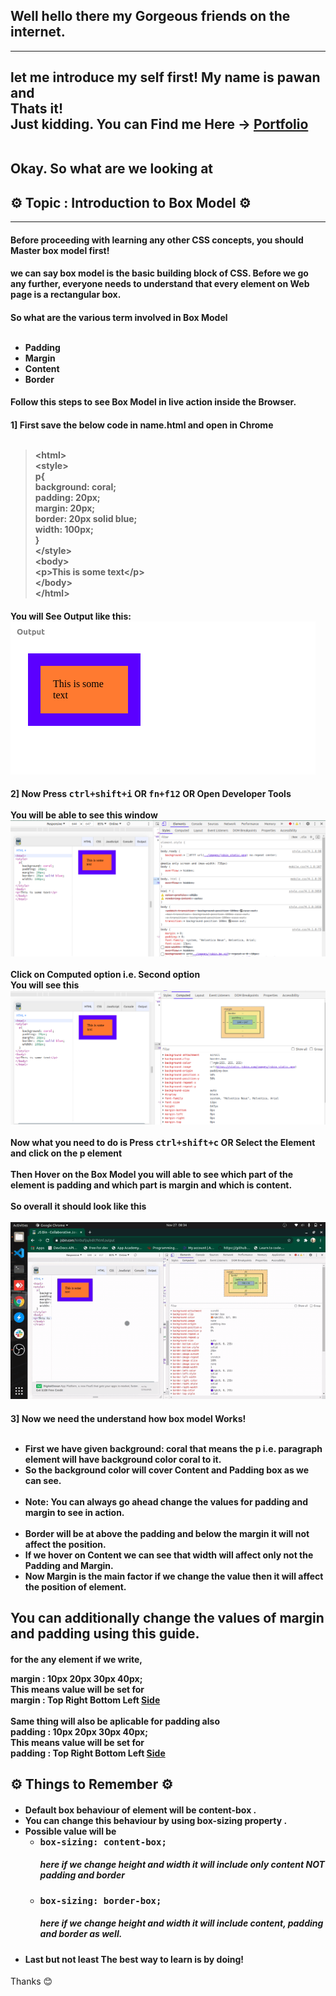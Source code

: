 <h2>Well hello there my Gorgeous friends on the internet.</h2>
<hr/>
<h2>let me introduce my self first! My name is pawan and <br/>Thats it! <br/>Just kidding. You can Find me Here -> <a href="https://pavandeore.github.io">Portfolio</a></p><br/>
Okay. So what are we looking at 
</h2>
<h2>⚙ Topic : Introduction to Box Model ⚙</h2>
<hr/>
<p>
<h4>Before proceeding with learning any other CSS concepts, you should Master box model first!
</h4>
<h4>
we can say box model is the basic building block of CSS. Before we go any further, everyone needs to understand that every element on Web page is a rectangular box.
</h4>
<p>
<p>
<h4>
So what are the various term involved in Box Model<br/><br/>
<ul>
<li>Padding</li>
<li>Margin</li>
<li>Content</li>
<li>Border</li>
</ul>
</h4>
</p>
<p>
<h4>
Follow this steps to see Box Model in live action inside the Browser.
</h4>
<h4>
1] First save the below code in name.html and open in Chrome<br/><br/>
<blockquote>
&lt;html&gt;<br/>
&lt;style&gt;<br/>
p{<br/>
    background: coral;<br/>
    padding: 20px;<br/>
    margin: 20px;<br/>
    border: 20px solid blue;<br/>
    width: 100px;<br/>
  }
<br/>&lt;/style&gt;<br/>
&lt;body&gt;<br/>
&lt;p&gt;This is some text&lt;/p&gt;<br/>
&lt;/body&gt;<br/>
&lt;/html&gt;
</blockquote>
</h4>
<h4>
You will See Output like this:<br/>
<img src="./Images/output.png" />
</h4>
<h4>
2] Now Press <kbd>ctrl+shift+i</kbd> OR <kbd>fn+f12</kbd> OR Open Developer Tools
<br/><br/>
You will be able to see this window <br/>
<img src="./Images/window.png" /><br/><br/>
Click on Computed option i.e. Second option<Br/>
You will see this 
<img src="./Images/computed.png" /><br/><br/>
Now what you need to do is Press <kbd>ctrl+shift+c</kbd> OR Select the Element and click on the p element<br/><br/>Then Hover on the Box Model you will able to see which part of the element is padding and which part is margin and which is content.<br/><br/>So overall it should look like this<br/><br/>
<img src="./Images/demo .gif" />

</h4>
<h4>
3] Now we need the understand how box model Works!<br/><br/>
<ul>
<li>First we have given background: coral that means the p i.e. paragraph element will have background color coral to it.</li>
<li>So the background color will cover Content and Padding box as we can see.</li>
<br/><li>Note: You can always go ahead change the values for padding and margin to see in action.</li><br/>
<li>Border will be at above the padding and below the margin it will not affect the position.</li>
<li>If we hover on Content we can see that width will affect only not the Padding and Margin.</li>
<li>Now Margin is the main factor if we change the value then it will affect the position of element.</li>
</ul>
</h4>
</p>
<p>
<h2>
You can additionally change the values of margin and padding using this guide.
</h2>
<h4>
for the any element if we write,

margin : 10px 20px 30px 40px;
<br/>This means value will be set for<br/>
margin : Top Right Bottom Left <u>Side</u><br/><br/>
Same thing will also be aplicable for padding also<br/>
padding : 10px 20px 30px 40px;
<br/>This means value will be set for<br/>
padding : Top Right Bottom Left <u>Side</u><br/>
</h4>
</p>
<p>
<h2>
⚙ Things to Remember ⚙<br/>
</h2>
<h4>
<ul>
<li>Default box behaviour of element will be content-box .</li>
<li>You can change this behaviour by using box-sizing property .</li>
<li>Possible value will be
<ul>
<li><kbd>box-sizing: content-box;</kbd> <h5>here if we change height and width it will include only content NOT padding and border</h5></li>
<li><kbd>box-sizing: border-box;</kbd><h5>here if we change height and width it will include content, padding and border as well.</h5></li>
</ul>
</li>
<li>Last but not least The best way to learn is by doing!</li>
</ul>
</h4>
</p>
<p>Thanks 😊</p>
